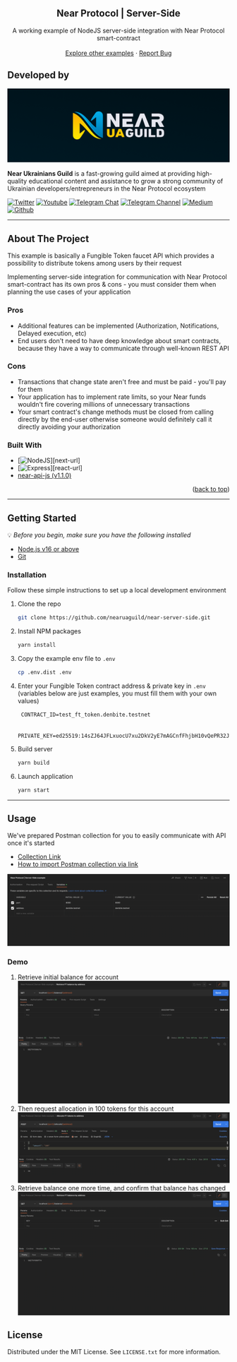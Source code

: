 <!-- PROJECT LOGO -->
<br />
<div align="center">
  <h2 align="center">Near Protocol | Server-Side</h2>

  <p align="center">
    A working example of NodeJS server-side integration with Near Protocol smart-contract
    <br />
    <br />
    <a href="https://github.com/nearuaguild"> Explore other examples</a>
    ·
    <a href="https://github.com/nearuaguild/near-server-side/issues">Report Bug</a>
  </p>
</div>

## Developed by

![Near Ukrainians Guild cover](./images/cover.png)

**Near Ukrainians Guild** is a fast-growing guild aimed at providing high-quality educational content and assistance to grow a strong community of Ukrainian developers/entrepreneurs in the Near Protocol ecosystem

[![Twitter][twitter]][twitter-url]
[![Youtube][youtube]][youtube-url]
[![Telegram Chat][telegram-chat]][telegram-chat-url]
[![Telegram Channel][telegram-channel]][telegram-channel-url]
[![Medium][medium]][medium-url]
[![Github][github]][github-url]

---

<!-- ABOUT THE PROJECT -->

## About The Project

This example is basically a Fungible Token faucet API which provides a possibility to distribute tokens among users by their request

Implementing server-side integration for communication with Near Protocol smart-contract has its own pros & cons - you must consider them when planning the use cases of your application

### Pros

- Additional features can be implemented (Authorization, Notifications, Delayed execution, etc)
- End users don't need to have deep knowledge about smart contracts, because they have a way to communicate through well-known REST API

### Cons

- Transactions that change state aren't free and must be paid - you'll pay for them
- Your application has to implement rate limits, so your Near funds wouldn't fire covering millions of unnecessary transactions
- Your smart contract's change methods must be closed from calling directly by the end-user otherwise someone would definitely call it directly avoiding your authorization

### Built With

- [![NodeJS][node.js]][next-url]
- [![Express][express.js]][react-url]
- [near-api-js (v1.1.0)](https://github.com/near/near-api-js)

<p align="right">(<a href="#readme-top">back to top</a>)</p>

---

<!-- GETTING STARTED -->

## Getting Started

💡 _Before you begin, make sure you have the following installed_

- [Node.js v16 or above](https://nodejs.org/en/download/)
- [Git](https://git-scm.com/book/en/v2/Getting-Started-Installing-Git/)

### Installation

Follow these simple instructions to set up a local development environment

1. Clone the repo
   ```sh
   git clone https://github.com/nearuaguild/near-server-side.git
   ```
2. Install NPM packages
   ```sh
   yarn install
   ```
3. Copy the example env file to `.env`
   ```sh
   cp .env.dist .env
   ```
4. Enter your Fungible Token contract address & private key in `.env` (variables below are just examples, you must fill them with your own values)

   ```env
    CONTRACT_ID=test_ft_token.denbite.testnet

    PRIVATE_KEY=ed25519:14sZJ64JFLxuocU7xu2DkV2yE7mAGCnfFhjbH10vQePR32JzpcMVK63jSSHgzb29mBzEMv27Sqs87SHsR3PMxhp6
   ```

5. Build server
   ```sh
   yarn build
   ```
6. Launch application
   ```sh
   yarn start
   ```

---

<!-- USAGE EXAMPLES -->

## Usage

We've prepared Postman collection for you to easily communicate with API once it's started

- [Collection Link](https://api.postman.com/collections/6953403-91d24e13-4954-4c7a-9b5d-019178e330f7?access_key=PMAT-01GQ794JVQDC55MG96Y4BNGNY7)
- [How to import Postman collection via link](https://apitransform.com/how-to-import-a-collection-into-postman/)

![](./images/postman_vars.png)

### Demo

1. Retrieve initial balance for account
   ![](./images/postman_balance_before.png)
2. Then request allocation in 100 tokens for this account
   ![](./images/postman_allocate.png)
3. Retrieve balance one more time, and confirm that balance has changed
   ![](./images/postman_balance_after.png)

<!-- LICENSE -->

## License

Distributed under the MIT License. See `LICENSE.txt` for more information.

<!-- MARKDOWN LINKS & IMAGES -->
<!-- https://www.markdownguide.org/basic-syntax/#reference-style-links -->

<!-- Built with -->

[node.js]: https://img.shields.io/badge/nodejs-000000?style=for-the-badge&logo=nodedotjs&logoColor=white
[express.js]: https://img.shields.io/badge/express-000000?style=for-the-badge&logo=express&logoColor=white
[node-url]: https://nodejs.org/en/
[express-url]: https://expressjs.com/ru/

<!-- Socials -->

[twitter]: https://img.shields.io/badge/news-1DA1F2?style=for-the-badge&logo=twitter&logoColor=white
[youtube]: https://img.shields.io/badge/broadcasting-282828?style=for-the-badge&logo=youtube&logoColor=ff0000
[medium]: https://img.shields.io/badge/articles-202020?style=for-the-badge&logo=medium&logoColor=ffffff
[telegram-chat]: https://img.shields.io/badge/chat-229ED9?style=for-the-badge&logo=telegram&logoColor=white
[telegram-channel]: https://img.shields.io/badge/channel-229ED9?style=for-the-badge&logo=telegram&logoColor=white
[github]: https://img.shields.io/badge/code-000000?style=for-the-badge&logo=github&logoColor=ffffff
[twitter-url]: https://twitter.com/nearuaguild
[youtube-url]: https://www.youtube.com/@nearprotocolukraineguild4064
[medium-url]: https://www.youtube.com/@nearprotocolukraineguild4064
[telegram-chat-url]: https://t.me/nearprotocolua
[telegram-channel-url]: https://t.me/nearprotocoluachannel
[github-url]: https://github.com/nearuaguild
